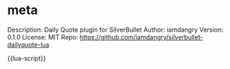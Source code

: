 # meta

Description: Daily Quote plugin for SilverBullet
Author: iamdangry
Version: 0.1.0
License: MIT
Repo: https://github.com/iamdangry/silverbullet-dailyquote-lua

{{lua-script}}
